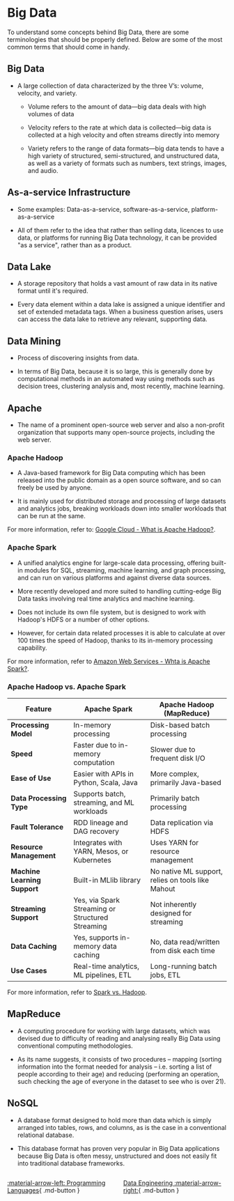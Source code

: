 # Big Data

To understand some concepts behind Big Data, there are some terminologies that should be properly defined. Below are some of the most common terms that should come in handy.

## Big Data

- A large collection of data characterized by the three V’s: volume, velocity, and variety.

    - Volume refers to the amount of data—big data deals with high volumes of data

    - Velocity refers to the rate at which data is collected—big data is collected at a high velocity and often streams directly into memory

    - Variety refers to the range of data formats—big data tends to have a high variety of structured, semi-structured, and unstructured data, as well as a variety of formats such as numbers, text strings, images, and audio.

## As-a-service Infrastructure

- Some examples: Data-as-a-service, software-as-a-service, platform-as-a-service

- All of them refer to the idea that rather than selling data, licences to use data, or platforms for running Big Data technology, it can be provided "as a service", rather than as a product.

## Data Lake

- A storage repository that holds a vast amount of raw data in its native format until it's required.

- Every data element within a data lake is assigned a unique identifier and set of extended metadata tags. When a business question arises, users can access the data lake to retrieve any relevant, supporting data. 

## Data Mining

- Process of discovering insights from data.

-  In terms of Big Data, because it is so large, this is generally done by computational methods in an automated way using methods such as decision trees, clustering analysis and, most recently, machine learning.

## Apache

- The name of a prominent open-source web server and also a non-profit organization that supports many open-source projects, including the web server.

### Apache Hadoop

- A Java-based framework for Big Data computing which has been released into the public domain as a open source software, and so can freely be used by anyone.

- It is mainly used for distributed storage and processing of large datasets and analytics jobs, breaking workloads down into smaller workloads that can be run at the same.

For more information, refer to: [Google Cloud - What is Apache Hadoop?](https://cloud.google.com/learn/what-is-hadoop).

### Apache Spark

- A unified analytics engine for large-scale data processing, offering built-in modules for SQL, streaming, machine learning, and graph processing, and can run on various platforms and against diverse data sources.

- More recently developed and more suited to handling cutting-edge Big Data tasks involving real time analytics and machine learning.

- Does not include its own file system, but is designed to work with Hadoop's HDFS or a number of other options. 

- However, for certain data related processes it is able to calculate at over 100 times the speed of Hadoop, thanks to its in-memory processing capability.

For more information, refer to [Amazon Web Services - Whta is Apache Spark?](https://aws.amazon.com/what-is/apache-spark/).

### Apache Hadoop vs. Apache Spark

| Feature                         | Apache Spark                                | Apache Hadoop (MapReduce)                  |
|---------------------------------|----------------------------------------------|--------------------------------------------|
| **Processing Model**           | In-memory processing                         | Disk-based batch processing                |
| **Speed**                      | Faster due to in-memory computation          | Slower due to frequent disk I/O            |
| **Ease of Use**                | Easier with APIs in Python, Scala, Java      | More complex, primarily Java-based         |
| **Data Processing Type**       | Supports batch, streaming, and ML workloads  | Primarily batch processing                 |
| **Fault Tolerance**            | RDD lineage and DAG recovery                 | Data replication via HDFS                  |
| **Resource Management**        | Integrates with YARN, Mesos, or Kubernetes   | Uses YARN for resource management          |
| **Machine Learning Support**   | Built-in MLlib library                       | No native ML support, relies on tools like Mahout |
| **Streaming Support**          | Yes, via Spark Streaming or Structured Streaming | Not inherently designed for streaming     |
| **Data Caching**               | Yes, supports in-memory data caching         | No, data read/written from disk each time  |
| **Use Cases**                  | Real-time analytics, ML pipelines, ETL       | Long-running batch jobs, ETL               |

For more information, refer to [Spark vs. Hadoop](https://www.openlogic.com/blog/spark-vs-hadoop).

## MapReduce

- A computing procedure for working with large datasets, which was devised due to difficulty of reading and analysing really Big Data using conventional computing methodologies.

- As its name suggests, it consists of two procedures – mapping (sorting information into the format needed for analysis – i.e. sorting a list of people according to their age) and reducing (performing an operation, such checking the age of everyone in the dataset to see who is over 21).

## NoSQL

- A database format designed to hold more than data which is simply arranged into tables, rows, and columns, as is the case in a conventional relational database.

- This database format has proven very popular in Big Data applications because Big Data is often messy, unstructured and does not easily fit into traditional database frameworks.

<div style="display: flex; justify-content: space-between;" markdown="1">

[:material-arrow-left: Programming Languages](./languages.md){ .md-button }

[Data Engineering :material-arrow-right:](./data_engineering.md){ .md-button }

</div>